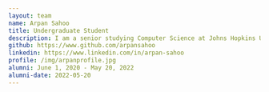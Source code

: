 ```yaml
---
layout: team
name: Arpan Sahoo
title: Undergraduate Student
description: I am a senior studying Computer Science at Johns Hopkins University. I am interested in bioinformatics methods development and hope to bring my work from the lab to the clinic. Outside of research, I'm a Teaching Assistant for the Department of Computer Science, and I enjoy video production and photography.
github: https://www.github.com/arpansahoo
linkedin: https://www.linkedin.com/in/arpan-sahoo
profile: /img/arpanprofile.jpg
alumni: June 1, 2020 - May 20, 2022
alumni-date: 2022-05-20
---
```



